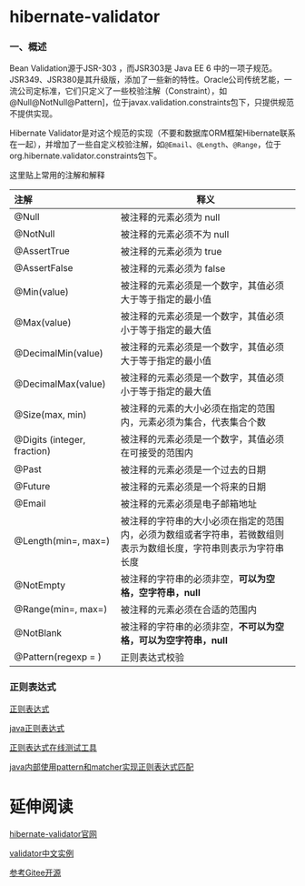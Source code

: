 # hibernate-validator

### 一、概述

Bean Validation源于JSR-303 ，而JSR303是 Java EE 6 中的一项子规范。JSR349、JSR380是其升级版，添加了一些新的特性。Oracle公司传统艺能，一流公司定标准，它们只定义了一些校验注解（Constraint），如@Null@NotNull@Pattern]，位于javax.validation.constraints包下，只提供规范不提供实现。

Hibernate Validator是对这个规范的实现（不要和数据库ORM框架Hibernate联系在一起），并增加了一些自定义校验注解，如`@Email`、`@Length`、`@Range`，位于org.hibernate.validator.constraints包下。

这里贴上常用的注解和解释

| 注解                        | 释义                                                         |
| :-------------------------- | ------------------------------------------------------------ |
| @Null                       | 被注释的元素必须为 null                                      |
| @NotNull                    | 被注释的元素必须不为 null                                    |
| @AssertTrue                 | 被注释的元素必须为 true                                      |
| @AssertFalse                | 被注释的元素必须为 false                                     |
| @Min(value)                 | 被注释的元素必须是一个数字，其值必须大于等于指定的最小值     |
| @Max(value)                 | 被注释的元素必须是一个数字，其值必须小于等于指定的最大值     |
| @DecimalMin(value)          | 被注释的元素必须是一个数字，其值必须大于等于指定的最小值     |
| @DecimalMax(value)          | 被注释的元素必须是一个数字，其值必须小于等于指定的最大值     |
| @Size(max, min)             | 被注释的元素的大小必须在指定的范围内，元素必须为集合，代表集合个数 |
| @Digits (integer, fraction) | 被注释的元素必须是一个数字，其值必须在可接受的范围内         |
| @Past                       | 被注释的元素必须是一个过去的日期                             |
| @Future                     | 被注释的元素必须是一个将来的日期                             |
| @Email                      | 被注释的元素必须是电子邮箱地址                               |
| @Length(min=, max=)         | 被注释的字符串的大小必须在指定的范围内，必须为数组或者字符串，若微数组则表示为数组长度，字符串则表示为字符串长度 |
| @NotEmpty                   | 被注释的字符串的必须非空，**可以为空格，空字符串，null**     |
| @Range(min=, max=)          | 被注释的元素必须在合适的范围内                               |
| @NotBlank                   | 被注释的字符串的必须非空，**不可以为空格，可以为空字符串，null** |
| @Pattern(regexp = )         | 正则表达式校验                                               |

### 正则表达式
[正则表达式](https://www.runoob.com/regexp/regexp-tutorial.html)

[java正则表达式](https://www.runoob.com/java/java-regular-expressions.html)

[正则表达式在线测试工具](https://c.runoob.com/front-end/854/)

[java内部使用pattern和matcher实现正则表达式匹配](https://www.cnblogs.com/ggjucheng/p/3423731.html#:~:text=Matcher%E7%B1%BB%E6%8F%90%E4%BE%9B%E4%B8%89%E4%B8%AA%E5%8C%B9%E9%85%8D%E6%93%8D%E4%BD%9C%E6%96%B9%E6%B3%95%2C%E4%B8%89%E4%B8%AA%E6%96%B9%E6%B3%95%E5%9D%87%E8%BF%94%E5%9B%9Eboolean%E7%B1%BB%E5%9E%8B%2C%E5%BD%93%E5%8C%B9%E9%85%8D%E5%88%B0%E6%97%B6%E8%BF%94%E5%9B%9Etrue%2C%E6%B2%A1%E5%8C%B9%E9%85%8D%E5%88%B0%E5%88%99%E8%BF%94%E5%9B%9Efalse.%20matches%20%28%29%E5%AF%B9%E6%95%B4%E4%B8%AA%E5%AD%97%E7%AC%A6%E4%B8%B2%E8%BF%9B%E8%A1%8C%E5%8C%B9%E9%85%8D%2C%E5%8F%AA%E6%9C%89%E6%95%B4%E4%B8%AA%E5%AD%97%E7%AC%A6%E4%B8%B2%E9%83%BD%E5%8C%B9%E9%85%8D%E4%BA%86%E6%89%8D%E8%BF%94%E5%9B%9Etrue.%20Java%E4%BB%A3%E7%A0%81%E7%A4%BA%E4%BE%8B%3A%20Pattern%20p%3DPattern.compile%20%28%22%5Cd%2B%22%20%29%3B,%28%29%3B%2F%2F%E8%BF%94%E5%9B%9Efalse%2C%E5%9B%A0%E4%B8%BAbb%E4%B8%8D%E8%83%BD%E8%A2%ABd%2B%E5%8C%B9%E9%85%8D%2C%E5%AF%BC%E8%87%B4%E6%95%B4%E4%B8%AA%E5%AD%97%E7%AC%A6%E4%B8%B2%E5%8C%B9%E9%85%8D%E6%9C%AA%E6%88%90%E5%8A%9F.%20Matcher%20m2%3Dp.matcher%20%28%222223%22%20%29%3B%20m2.matches%20%28%29%3B%2F%2F%E8%BF%94%E5%9B%9Etrue%2C%E5%9B%A0%E4%B8%BAd%2B%E5%8C%B9%E9%85%8D%E5%88%B0%E4%BA%86%20)


# 延伸阅读
[hibernate-validator官网](https://hibernate.org/validator/)

[validator中文实例](https://blog.csdn.net/qq_45745964/article/details/122516345)

[参考Gitee开源](https://gitee.com/jujungfoxmail/hibernate-validator)
